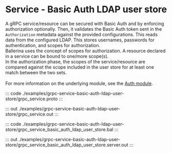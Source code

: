 # Service - Basic Auth LDAP user store

A gRPC service/resource can be secured with Basic Auth and by enforcing
authorization optionally. Then, it validates the Basic Auth token sent in
the `Authorization` metadata against the provided configurations. This reads
data from the configured LDAP. This stores usernames, passwords for
authentication, and scopes for authorization.<br/>
Ballerina uses the concept of scopes for authorization. A resource declared
in a service can be bound to one/more scope(s).<br/>
In the authorization phase, the scopes of the service/resource are compared
against the scope included in the user store for at least one match between
the two sets.<br/><br/>
For more information on the underlying module,
see the [Auth module](https://docs.central.ballerina.io/ballerina/auth/latest/).


::: code ./examples/grpc-service-basic-auth-ldap-user-store/grpc_service.proto :::

::: out ./examples/grpc-service-basic-auth-ldap-user-store/grpc_service.out :::

::: code ./examples/grpc-service-basic-auth-ldap-user-store/grpc_service_basic_auth_ldap_user_store.bal :::

::: out ./examples/grpc-service-basic-auth-ldap-user-store/grpc_service_basic_auth_ldap_user_store.server.out :::